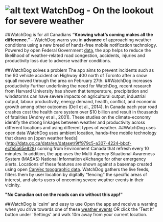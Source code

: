 ![alt text](https://raw.github.com/EsriCanada/davinci-iOS/master/geotrigger-sample/Images.xcassets/WatchDog_App_Icon_76.imageset/WatchDog_App_Icon_76.png "WatchDog") WatchDog - On the lookout for severe weather
===========

##WatchDog is for all Canadians
**“Knowing what’s coming makes all the difference.”** – WatchDog warns you in **advance** of approaching weather conditions using a new breed of hands-free mobile notification technology. Powered by open Federal Government [data](http://data.gc.ca/data/en/dataset/9ff979c5-a307-4224-bbcf-ecfe5a65e828), the app helps to reduce the likelihood of weather-related road congestion, accidents, injuries and productivity loss due to adverse weather conditions. 

##WatchDog solves a problem
The app aims to prevent incidents such as the 90 vehicle accident on Highway 400 north of Toronto after a snow squall moved through the area on February 27th.
##WatchDog increases productivity
Further underlining the need for WatchDog, recent research from Harvard University has shown that temperature, precipitation and windstorms can have severe impacts on agricultural output, industrial output, labour productivity, energy demand, health, conflict, and economic growth among other outcomes (Dell et al., 2014). In Canada each year road crashes cost the health care system over $10 billion and result in thousands of fatalities (Andrey et al., 2001). These studies on the climate-economy identify the strong linkages between weather and productivity across different locations and using different types of weather.
##WatchDog uses open data
WatchDog uses ambient location, hands-free mobile technology that draws on [open weather feeds] (http://data.gc.ca/data/en/dataset/9ff979c5-a307-4224-bbcf-ecfe5a65e828) coming from Environment Canada that refresh every 10 minutes. In addition, the app uses the Multi-Agency Situational Awareness System (MASAS) National Information eXchange for other emergency alerts. Locations of these features are shown against a basemap created using open [CanVec topographic data](http://data.gc.ca/data/en/dataset?q=canvec&sort=relevance+asc&res_format=SHAPE). WatchDog gathers the live feeds, filters them by user location by digitally “fencing” the specific areas of interest, and alerts users of oncoming severe weather events in their vicinity.

**"No Canadian out on the roads can do without this app!"**

##WatchDog is 'calm' and easy to use
Open the app and receive a warning when you drive towards one of these [weather events](http://www.arcgis.com/home/webmap/viewer.html?webmap=8c9fd485a1c24ea2af63c77c23d858d4) OR click the 'Test It' button under 'Settings' and walk 10m away from your current location.
